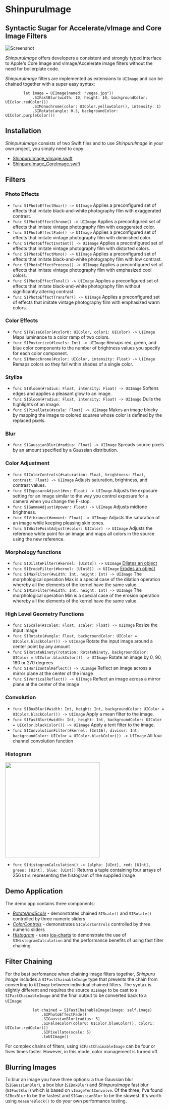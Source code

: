 # ShinpuruImage

## Syntactic Sugar for Accelerate/vImage and Core Image Filters

![Screenshot](/ShinpuruImage/shinpuruImageScreenShot.PNG)

*ShinpuruImage* offers developers a consistent and strongly typed interface to Apple's Core Image and vImage/Accelerate image filters without the need for boilerplate code.

*ShinpuruImage* filters are implemented as extensions to `UIImage` and can be chained together with a super easy syntax:

```
        let image = UIImage(named: "vegas.jpg")!
            .SIFastBlur(width: 10, height: 10, backgroundColor: UIColor.redColor())
            .SIMonochrome(color: UIColor.yellowColor(), intensity: 1)
            .SIRotate(angle: 0.3, backgroundColor: UIColor.purpleColor())
```

## Installation

*ShinpuruImage* consists of two Swift files and to use *ShinpuruImage* in your own project, you simply need to copy:

* [ShinpuruImage_vImage.swift](https://github.com/FlexMonkey/ShinpuruImage/blob/master/ShinpuruImage/ShinpuruImage_vImage.swift)
* [ShinpuruImage_CoreImage.swift](https://github.com/FlexMonkey/ShinpuruImage/blob/master/ShinpuruImage/ShinpuruImage_CoreImage.swift)

## Filters

### Photo Effects

* `func SIPhotoEffectNoir() -> UIImage` Applies a preconfigured set of effects that imitate black-and-white photography film with exaggerated contrast.
* `func SIPhotoEffectChrome() -> UIImage` Applies a preconfigured set of effects that imitate vintage photography film with exaggerated color.
* `func SIPhotoEffectFade() -> UIImage` Applies a preconfigured set of effects that imitate vintage photography film with diminished color.
* `func SIPhotoEffectInstant() -> UIImage` Applies a preconfigured set of effects that imitate vintage photography film with distorted colors.
* `func SIPhotoEffectMono() -> UIImage` Applies a preconfigured set of effects that imitate black-and-white photography film with low contrast.
* `func SIPhotoEffectProcess() -> UIImage` Applies a preconfigured set of effects that imitate vintage photography film with emphasized cool colors.
* `func SIPhotoEffectTonal() -> UIImage` Applies a preconfigured set of effects that imitate black-and-white photography film without significantly altering contrast.
* `func SIPhotoEffectTransfer() -> UIImage` Applies a preconfigured set of effects that imitate vintage photography film with emphasized warm colors.

### Color Effects

* `func SIFalseColor(#color0: UIColor, color1: UIColor) -> UIImage` Maps luminance to a color ramp of two colors.
* `func SIPosterize(#levels: Int) -> UIImage` Remaps red, green, and blue color components to the number of brightness values you specify for each color component.
* `func SIMonochrome(#color: UIColor, intensity: Float) -> UIImage` Remaps colors so they fall within shades of a single color.

### Stylize

* `func SIBloom(#radius: Float, intensity: Float) -> UIImage` Softens edges and applies a pleasant glow to an image.
* `func SIGloom(#radius: Float, intensity: Float) -> UIImage` Dulls the highlights of an image.
* `func SIPixellate(#scale: Float) -> UIImage` Makes an image blocky by mapping the image to colored squares whose color is defined by the replaced pixels.

### Blur

* `func SIGaussianBlur(#radius: Float) -> UIImage` Spreads source pixels by an amount specified by a Gaussian distribution.

### Color Adjustment

* `func SIColorControls(#saturation: Float, brightness: Float, contrast: Float) -> UIImage` Adjusts saturation, brightness, and contrast values.
* `func SIExposureAdjust(#ev: Float) -> UIImage` Adjusts the exposure setting for an image similar to the way you control exposure for a camera when you change the F-stop.
* `func SIGammaAdjust(#power: Float) -> UIImage` Adjusts midtone brightness.
* `func SIVibrance(#amount: Float) -> UIImage` Adjusts the saturation of an image while keeping pleasing skin tones.
* `func SIWhitePointAdjust(#color: UIColor) -> UIImage` Adjusts the reference white point for an image and maps all colors in the source using the new reference.

### Morphology functions

* `func SIDilateFilter(#kernel: [UInt8]) -> UIImage` [Dilates an object](https://developer.apple.com/library/mac/documentation/Performance/Reference/vImage_morphological/#//apple_ref/doc/uid/TP40005492-CH210-DontLinkElementID_1)
* `func SIErodeFilter(#kernel: [UInt8]) -> UIImage` [Erodes an object](https://developer.apple.com/library/mac/documentation/Performance/Reference/vImage_morphological/#//apple_ref/doc/uid/TP40005492-CH210-DontLinkElementID_2)
* `func SIMaxFilter(#width: Int, height: Int) -> UIImage` The morphological operation Max is a special case of the dilation operation whereby all the elements of the kernel have the same value. 
*  `func SIMinFilter(#width: Int, height: Int) -> UIImage` The morphological operation Min is a special case of the erosion operation whereby all the elements of the kernel have the same value.

### High Level Geometry Functions

* `func SIScale(#scaleX: Float, scaleY: Float) -> UIImage` Resize the input image
* `func SIRotate(#angle: Float, backgroundColor: UIColor = UIColor.blackColor()) -> UIImage` Rotate the input image around a center point by any amount
* `func SIRotateNinety(rotation: RotateNinety, backgroundColor: UIColor = UIColor.blackColor()) -> UIImage` Rotate an image by 0, 90, 180 or 270 degrees
* `func SIHorizontalReflect() -> UIImage` Reflect an image across a  mirror plane at the center of the image 
* `func SIVerticalReflect() -> UIImage` Reflect an image across a  mirror plane at the center of the image 

### Convolution

* `func SIBoxBlur(#width: Int, height: Int, backgroundColor: UIColor = UIColor.blackColor()) -> UIImage` Apply a mean filter to the image.
* `func SIFastBlur(#width: Int, height: Int, backgroundColor: UIColor = UIColor.blackColor()) -> UIImage` Apply a tent filter to the image.
* `func SIConvolutionFilter(#kernel: [Int16], divisor: Int, backgroundColor: UIColor = UIColor.blackColor()) -> UIImage` All four channel convolution function

### Histogram

<img src="/ShinpuruImage/assets/HistogramScreenShot.jpg" align="center" width="300" >

* `func SIHistogramCalculation() -> (alpha: [UInt], red: [UInt], green: [UInt], blue: [UInt])` Returns a tuple containing four arrays of 256 `UInt` representing the histogram of the supplied image

## Demo Application

The demo app contains three components:

* *[RotateAndScale](https://github.com/FlexMonkey/ShinpuruImage/blob/master/ShinpuruImage/RotateAndScale.swift)* - demonstrates chained `SIScale()` and `SIRotate()` controlled by three numeric sliders
* *[ColorControls](https://github.com/FlexMonkey/ShinpuruImage/blob/master/ShinpuruImage/ColorControls.swift)* - demonstrates `SIColorControls` controlled by three numeric sliders
* *[Histogram](https://github.com/FlexMonkey/ShinpuruImage/blob/master/ShinpuruImage/Histogram.swift)* - uses [ios-charts](https://github.com/danielgindi/ios-charts) to demonstrate the use of `SIHistogramCalculation` and the performance benefits of using fast filter chaining. 

## Filter Chaining 

For the best perfomance when chaining image filters together, *Shinpuru Image* includes a `SIFastChainableImage` type that prevents the chain from converting to `UIImage` between individual chained filters. The syntax is slightly different and requires the source `UIImage` to be cast to a `SIFastChainableImage` and the final output to be converted back to a `UIImage`:

```
            let chained = SIFastChainableImage(image: self.image)
                .SIPhotoEffectFade()
                .SIGaussianBlur(radius: 5)
                .SIFalseColor(color0: UIColor.blueColor(), color1: UIColor.redColor())
                .SIPixellate(scale: 5)
                .toUIImage()
```

For complex chains of filters, using `SIFastChainableImage` can be four or fives times faster. However, in this mode, color management is turned off.

## Blurring Images

To blur an image you have three options: a true Gaussian blur (`SIGaussianBlur`), a box blur (`SIBoxBlur`) and *ShinpuruImage* fast blur (`SIFastBlur`) which is based on `vImageTentConvolve`. Of the three, I've found `SIBoxBlur` to be the fastest and `SIGaussianBlur` to be the slowest. It's worth using `measureBlock()` to do your own performance testing. 
